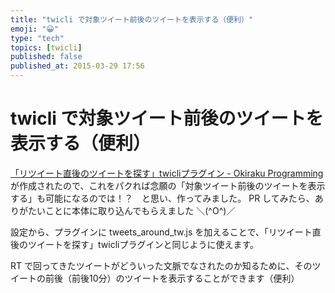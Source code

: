 ```yaml
---
title: "twicli で対象ツイート前後のツイートを表示する（便利）"
emoji: "😀"
type: "tech"
topics: [twicli]
published: false
published_at: 2015-03-29 17:56
---
```

# twicli で対象ツイート前後のツイートを表示する（便利）

[「リツイート直後のツイートを探す」twicliプラグイン - Okiraku Programming](http://d.hatena.ne.jp/NeoCat/20150308) が作成されたので、これをパクれば念願の「対象ツイート前後のツイートを表示する」も可能になるのでは！？　と思い、作ってみました。
PR してみたら、ありがたいことに本体に取り込んでもらえました ＼(^O^)／

設定から、プラグインに tweets_around_tw.js を加えることで、「リツイート直後のツイートを探す」twicliプラグインと同じように使えます。

RT で回ってきたツイートがどういった文脈でなされたのか知るために、そのツイートの前後（前後10分）のツイートを表示することができます（便利）

